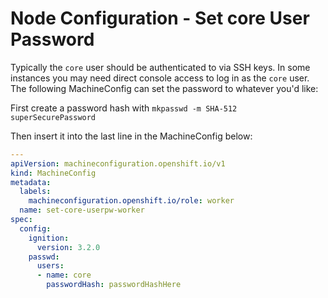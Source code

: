 # Node Configuration - Set core User Password

Typically the `core` user should be authenticated to via SSH keys.  In some instances you may need direct console access to log in as the `core` user.  The following MachineConfig can set the password to whatever you'd like:

First create a password hash with `mkpasswd -m SHA-512 superSecurePassword`

Then insert it into the last line in the MachineConfig below:

```yaml
---
apiVersion: machineconfiguration.openshift.io/v1
kind: MachineConfig
metadata:
  labels:
    machineconfiguration.openshift.io/role: worker
  name: set-core-userpw-worker
spec:
  config:
    ignition:
      version: 3.2.0
    passwd:
      users:
      - name: core 
        passwordHash: passwordHashHere
```